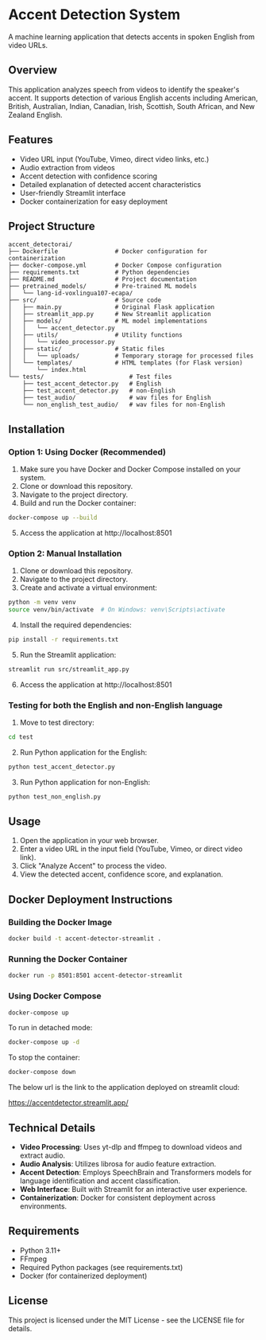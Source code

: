 # Accent Detection System

A machine learning application that detects accents in spoken English from video URLs.

## Overview

This application analyzes speech from videos to identify the speaker's accent. It supports detection of various English accents including American, British, Australian, Indian, Canadian, Irish, Scottish, South African, and New Zealand English.

## Features

- Video URL input (YouTube, Vimeo, direct video links, etc.)
- Audio extraction from videos
- Accent detection with confidence scoring
- Detailed explanation of detected accent characteristics
- User-friendly Streamlit interface
- Docker containerization for easy deployment

## Project Structure

```
accent_detectorai/
├── Dockerfile                # Docker configuration for containerization
├── docker-compose.yml        # Docker Compose configuration
├── requirements.txt          # Python dependencies
├── README.md                 # Project documentation
├── pretrained_models/        # Pre-trained ML models
│   └── lang-id-voxlingua107-ecapa/
├── src/                      # Source code
│   ├── main.py               # Original Flask application
│   ├── streamlit_app.py      # New Streamlit application
│   ├── models/               # ML model implementations
│   │   └── accent_detector.py
│   ├── utils/                # Utility functions
│   │   └── video_processor.py
│   ├── static/               # Static files
│   │   └── uploads/          # Temporary storage for processed files
│   └── templates/            # HTML templates (for Flask version)
│       └── index.html
└── tests/                        # Test files
    ├── test_accent_detector.py   # English
    ├── test_accent_detector.py   # non-English
    ├── test_audio/               # wav files for English 
    └── non_english_test_audio/   # wav files for non-English                 
```

## Installation

### Option 1: Using Docker (Recommended)

1. Make sure you have Docker and Docker Compose installed on your system.
2. Clone or download this repository.
3. Navigate to the project directory.
4. Build and run the Docker container:

```bash
docker-compose up --build
```

5. Access the application at http://localhost:8501

### Option 2: Manual Installation

1. Clone or download this repository.
2. Navigate to the project directory.
3. Create and activate a virtual environment:

```bash
python -m venv venv
source venv/bin/activate  # On Windows: venv\Scripts\activate
```

4. Install the required dependencies:

```bash
pip install -r requirements.txt
```

5. Run the Streamlit application:

```bash
streamlit run src/streamlit_app.py
```

6. Access the application at http://localhost:8501

### Testing for both the English and non-English language

1. Move to test directory:

```bash
cd test
```

2. Run Python application for the English:

```bash
python test_accent_detector.py
```

3. Run Python application for non-English:

```bash
python test_non_english.py
```

## Usage

1. Open the application in your web browser.
2. Enter a video URL in the input field (YouTube, Vimeo, or direct video link).
3. Click "Analyze Accent" to process the video.
4. View the detected accent, confidence score, and explanation.

## Docker Deployment Instructions

### Building the Docker Image

```bash
docker build -t accent-detector-streamlit .
```

### Running the Docker Container

```bash
docker run -p 8501:8501 accent-detector-streamlit
```

### Using Docker Compose

```bash
docker-compose up
```

To run in detached mode:

```bash
docker-compose up -d
```

To stop the container:

```bash
docker-compose down
```

The below url is the link to the application deployed on streamlit cloud:

https://accentdetector.streamlit.app/

## Technical Details

- **Video Processing**: Uses yt-dlp and ffmpeg to download videos and extract audio.
- **Audio Analysis**: Utilizes librosa for audio feature extraction.
- **Accent Detection**: Employs SpeechBrain and Transformers models for language identification and accent classification.
- **Web Interface**: Built with Streamlit for an interactive user experience.
- **Containerization**: Docker for consistent deployment across environments.

## Requirements

- Python 3.11+
- FFmpeg
- Required Python packages (see requirements.txt)
- Docker (for containerized deployment)

## License

This project is licensed under the MIT License - see the LICENSE file for details.
